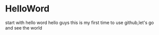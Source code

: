 # HelloWord
start with hello word
hello guys
this is my first time to use github,let's go and see the world
